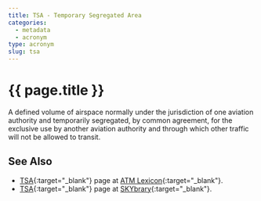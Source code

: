 ```yaml
---
title: TSA - Temporary Segregated Area
categories:
  - metadata
  - acronym
type: acronym
slug: tsa
---
```

# {{ page.title }}

A defined volume of airspace normally under the jurisdiction of one aviation
authority and temporarily segregated, by common agreement, for the exclusive
use by another aviation authority and through which other traffic will not be
allowed to transit.


## See Also

* [TSA][tsaLEXI]{:target="_blank"} page at [ATM Lexicon][lexi]{:target="_blank"}.
* [TSA][tsaSB]{:target="_blank"} page at [SKYbrary][sb]{:target="_blank"}.


[tsaLEXI]: <https://ext.eurocontrol.int/lexicon/index.php/Temporary_Segregated_Area> "TSA - ATM Lexicon"
[tsaSB]: <http://www.skybrary.aero/index.php/Temporary_Segregated_Area> "TSA - SKYbrary"
[sb]: <http://www.skybrary.aero> "SKYbrary"
[lexi]: <https://ext.eurocontrol.int/lexicon/index.php/Main_Page> "ATM Lexicon"
